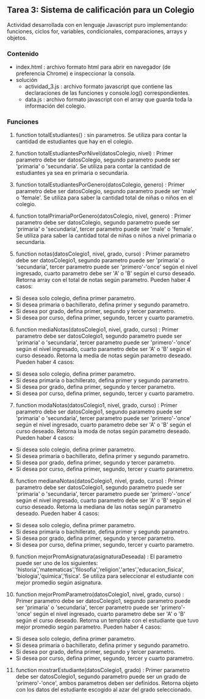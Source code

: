 ## Tarea 3: Sistema de calificación para un Colegio 

Actividad desarrollada con en lenguaje Javascript puro implementando: funciones, ciclos for, variables, condicionales, comparaciones, arrays y objetos. 

### Contenido

* index.html : archivo formato html para abrir en navegador (de preferencia Chrome) e inspeccionar la consola. 
* solución 
  * actividad_3.js : archivo formato javascript que contiene las declaraciones de las funciones y console.log() correspondientes. 
  * data.js : archivo formato javascript con el array que guarda toda la información del colegio.

### Funciones

1. function totalEstudiantes() : sin parametros. Se utiliza para contar la cantidad de estudiantes que hay en el colegio.

2. function totalEstudiantesPorNivel(datosColegio, nivel) : Primer parametro debe ser datosColegio, segundo parametro puede ser 'primaria' o 'secundaria'. Se
utiliza para contar la cantidad de estudiantes ya sea en primaria o secundaria.

3. function totalEstudiantesPorGenero(datosColegio, genero) : Primer parametro debe ser datosColegio, segundo parametro puede ser 'male' o 'female'. Se utiliza para saber
la cantidad total de niñas o niños en el colegio. 

4. function totalPrimariaPorGenero(datosColegio, nivel, genero) : Primer parametro debe ser datosColegio, segundo parametro puede ser 'primaria' o 'secundaria', tercer
parametro puede ser 'male' o 'female'. Se utiliza para saber la cantidad total de niñas o niños a nivel primaria o secundaria.

5. function notas(datosColegio1, nivel, grado, curso) : Primer parametro debe ser datosColegio1, segundo parametro puede ser 'primaria' o 'secundaria', tercer
parametro puede ser 'primero'-'once' según el nivel ingresado, cuarto parametro debe ser 'A' o 'B' según el curso deseado. Retorna array con el total de notas según parametro. 
Pueden haber 4 casos:
* Si desea solo colegio, defina primer parametro.
* Si desea primaria o bachillerato, defina primer y segundo parametro.
* Si desea por grado, defina primer, segundo y tercer parametro.
* Si desea por curso, defina primer, segundo, tercer y cuarto parametro. 

6. function mediaNotas(datosColegio1, nivel, grado, curso) : Primer parametro debe ser datosColegio1, segundo parametro puede ser 'primaria' o 'secundaria', tercer
parametro puede ser 'primero'-'once' según el nivel ingresado, cuarto parametro debe ser 'A' o 'B' según el curso deseado. Retorna la media de notas según parametro deseado. Pueden haber 4 casos:
* Si desea solo colegio, defina primer parametro.
* Si desea primaria o bachillerato, defina primer y segundo parametro.
* Si desea por grado, defina primer, segundo y tercer parametro.
* Si desea por curso, defina primer, segundo, tercer y cuarto parametro. 

7. function modaNotas(datosColegio1, nivel, grado, curso) : Primer parametro debe ser datosColegio1, segundo parametro puede ser 'primaria' o 'secundaria', tercer
parametro puede ser 'primero'-'once' según el nivel ingresado, cuarto parametro debe ser 'A' o 'B' según el curso deseado. Retorna la moda de notas según parametro deseado.
Pueden haber 4 casos:
* Si desea solo colegio, defina primer parametro.
* Si desea primaria o bachillerato, defina primer y segundo parametro.
* Si desea por grado, defina primer, segundo y tercer parametro.
* Si desea por curso, defina primer, segundo, tercer y cuarto parametro. 


8. function medianaNotas(datosColegio1, nivel, grado, curso) : Primer parametro debe ser datosColegio1, segundo parametro puede ser 'primaria' o 'secundaria', tercer
parametro puede ser 'primero'-'once' según el nivel ingresado, cuarto parametro debe ser 'A' o 'B' según el curso deseado. Retorna la mediana de las notas según parametro deseado. Pueden haber 4 casos:
* Si desea solo colegio, defina primer parametro.
* Si desea primaria o bachillerato, defina primer y segundo parametro.
* Si desea por grado, defina primer, segundo y tercer parametro.
* Si desea por curso, defina primer, segundo, tercer y cuarto parametro. 

9. function mejorPromAsignatura(asignaturaDeseada) : El parametro puede ser uno de los siguientes: 'historia','matematicas','filosofia','religion','artes','educacion_fisica',
'biologia','quimica','fisica'. Se utiliza para seleccionar el estudiante con mejor promedio según asignatura. 

10. function mejorPromParametro(datosColegio1, nivel, grado, curso) : Primer parametro debe ser datosColegio1, segundo parametro puede ser 'primaria' o 'secundaria', tercer
parametro puede ser 'primero'-'once' según el nivel ingresado, cuarto parametro debe ser 'A' o 'B' según el curso deseado. Retorna un template con el estudiante que tuvo
mejor promedio según parametro. Pueden haber 4 casos:
* Si desea solo colegio, defina primer parametro.
* Si desea primaria o bachillerato, defina primer y segundo parametro.
* Si desea por grado, defina primer, segundo y tercer parametro.
* Si desea por curso, defina primer, segundo, tercer y cuarto parametro. 

11. function mostrarEstudiante(datosColegio1, grado) : Primer parametro debe ser datosColegio1, segundo parametro puede ser un grado de 'primero'-'once', ambos parametros deben
ser definidos. Retorna objeto con los datos del estudiante escogido al azar del grado seleccionado. 
